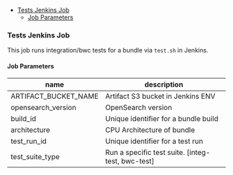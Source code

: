 - [Tests Jenkins Job](#tests-jenkins-job)
  - [Job Parameters](#job-parameters)
### Tests Jenkins Job

This job runs integration/bwc tests for a bundle via `test.sh` in Jenkins.

#### Job Parameters
| name        | description                                                |
|-------------|------------------------------------------------------------|
| ARTIFACT_BUCKET_NAME |  Artifact S3 bucket in Jenkins ENV                |
| opensearch_version |  OpenSearch version                                 |
| build_id |  Unique identifier for a bundle build                         |
| architecture | CPU Architecture of bundle                                |
| test_run_id | Unique identifier for a test run                           |
| test_suite_type | Run a specific test suite. [integ-test, bwc-test]      |

